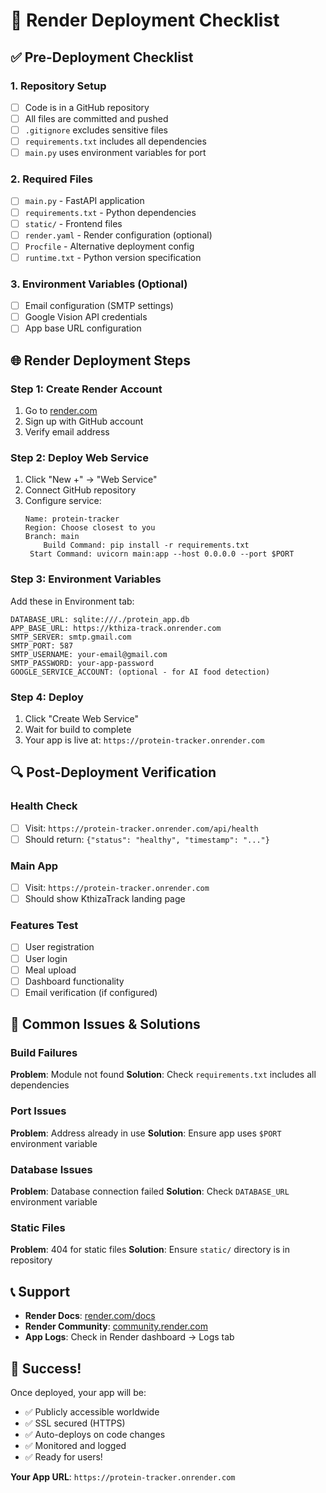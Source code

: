# 🚀 Render Deployment Checklist

## ✅ Pre-Deployment Checklist

### 1. Repository Setup
- [ ] Code is in a GitHub repository
- [ ] All files are committed and pushed
- [ ] `.gitignore` excludes sensitive files
- [ ] `requirements.txt` includes all dependencies
- [ ] `main.py` uses environment variables for port

### 2. Required Files
- [ ] `main.py` - FastAPI application
- [ ] `requirements.txt` - Python dependencies
- [ ] `static/` - Frontend files
- [ ] `render.yaml` - Render configuration (optional)
- [ ] `Procfile` - Alternative deployment config
- [ ] `runtime.txt` - Python version specification

### 3. Environment Variables (Optional)
- [ ] Email configuration (SMTP settings)
- [ ] Google Vision API credentials
- [ ] App base URL configuration

## 🌐 Render Deployment Steps

### Step 1: Create Render Account
1. Go to [render.com](https://render.com)
2. Sign up with GitHub account
3. Verify email address

### Step 2: Deploy Web Service
1. Click "New +" → "Web Service"
2. Connect GitHub repository
3. Configure service:
   ```
   Name: protein-tracker
   Region: Choose closest to you
   Branch: main
       Build Command: pip install -r requirements.txt
    Start Command: uvicorn main:app --host 0.0.0.0 --port $PORT
   ```

### Step 3: Environment Variables
Add these in Environment tab:
```
DATABASE_URL: sqlite:///./protein_app.db
APP_BASE_URL: https://kthiza-track.onrender.com
SMTP_SERVER: smtp.gmail.com
SMTP_PORT: 587
SMTP_USERNAME: your-email@gmail.com
SMTP_PASSWORD: your-app-password
GOOGLE_SERVICE_ACCOUNT: (optional - for AI food detection)
```

### Step 4: Deploy
1. Click "Create Web Service"
2. Wait for build to complete
3. Your app is live at: `https://protein-tracker.onrender.com`

## 🔍 Post-Deployment Verification

### Health Check
- [ ] Visit: `https://protein-tracker.onrender.com/api/health`
- [ ] Should return: `{"status": "healthy", "timestamp": "..."}`

### Main App
- [ ] Visit: `https://protein-tracker.onrender.com`
- [ ] Should show KthizaTrack landing page

### Features Test
- [ ] User registration
- [ ] User login
- [ ] Meal upload
- [ ] Dashboard functionality
- [ ] Email verification (if configured)

## 🐛 Common Issues & Solutions

### Build Failures
**Problem**: Module not found
**Solution**: Check `requirements.txt` includes all dependencies

### Port Issues
**Problem**: Address already in use
**Solution**: Ensure app uses `$PORT` environment variable

### Database Issues
**Problem**: Database connection failed
**Solution**: Check `DATABASE_URL` environment variable

### Static Files
**Problem**: 404 for static files
**Solution**: Ensure `static/` directory is in repository

## 📞 Support

- **Render Docs**: [render.com/docs](https://render.com/docs)
- **Render Community**: [community.render.com](https://community.render.com)
- **App Logs**: Check in Render dashboard → Logs tab

## 🎉 Success!

Once deployed, your app will be:
- ✅ Publicly accessible worldwide
- ✅ SSL secured (HTTPS)
- ✅ Auto-deploys on code changes
- ✅ Monitored and logged
- ✅ Ready for users!

**Your App URL**: `https://protein-tracker.onrender.com`

